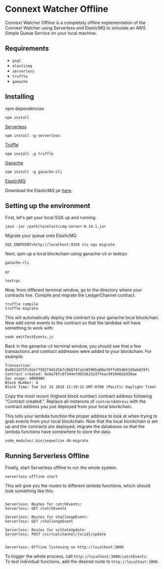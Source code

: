 # Connext Watcher Offline

Connext Watcher Offline is a completely offline implementation of the Connext Watcher using Serverless and ElasticMQ to simulate an AWS Simple Queue Service on your local machine.

## Requirements
* `psql`
* `elasticmq`
* `serverless` 
* `truffle`
* `ganache`

## Installing

npm dependencies

```
npm install
```

[Serverless](https://serverless.com/framework/docs/getting-started/)
```
npm install -g serverless
```

[Truffle](https://truffleframework.com/docs/getting_started/installation)
```
npm install -g truffle
```

[Ganache](https://github.com/trufflesuite/ganache-cli)
```
npm install -g ganache-cli
```

[ElasticMQ](https://github.com/adamw/elasticmq)

Download the ElasticMQ jar [here](https://s3/.../elasticmq-server-0.14.1.jar).

## Setting up the environment

First, let's get your local SQS up and running. 
```
java -jar /path/to/elasticmq-server-0.14.1.jar
```
Migrate your queue onto ElasticMQ
```
SQS_ENDPOINT=http://localhost:9324 sls sqs migrate
```

Next, spin up a local blockchain using ganache-cli or testrpc
```
ganache-cli
```
or
```
testrpc
```

Now, from different terminal window, go to the directory where your contracts live. Compile and migrate the LedgerChannel contract.
```
truffle compile
truffle migrate
```

This will automatically deploy the contract to your ganache local blockchain. Now add some events to the contract so that the lambdas will have something to work with:
```
node emitTestEvents.js
```

Back in the ganache-cli terminal window, you should see that a few transactions and contract addresses were added to your blockchain. For example:
```
Transaction: 0x9613d75fc92eff582f4d1d1b7c8b874fa2e8596ba00e39ffe85db61d9abd19fc
Contract created: 0x8a787c0f344efd0336252d7feac991946d2d39aa
Gas usage: 4008006
Block Number: 4
Block Time: Tue Jul 24 2018 11:19:12 GMT-0700 (Pacific Daylight Time)
```

Copy the most recent (highest block number) contract address following "Contract created:". Replace all instances of ```contractAddress``` with the contract address you just deployed from your local blockchain.

This tells your lambda function the proper address to look at when trying to grab events from your local blockchain. Now that the local blockchain is set up and the contracts are deployed, migrate the databases so that the lambda functions have somewhere to store the data.
```
node_modules/.bin/sequelize db:migrate
```

## Running Serverless Offline

Finally, start Serverless offline to run the whole system. 
```
serverless offline start
```
This will give you the routes to different lambda functions, which should look something like this:
```

Serverless: Routes for catchEvents:
Serverless: GET /catchEvents

Serverless: Routes for challengeEvent:
Serverless: GET /challengeEvent

Serverless: Routes for vcStateUpdate:
Serverless: POST /virtualchannel/{vcid}/update


Serverless: Offline listening on http://localhost:3000
```

To trigger the whole process, call `http://localhost:3000/catchEvents`. <br />
To test individual functions, add the desired route to `http://localhost:3000`.















